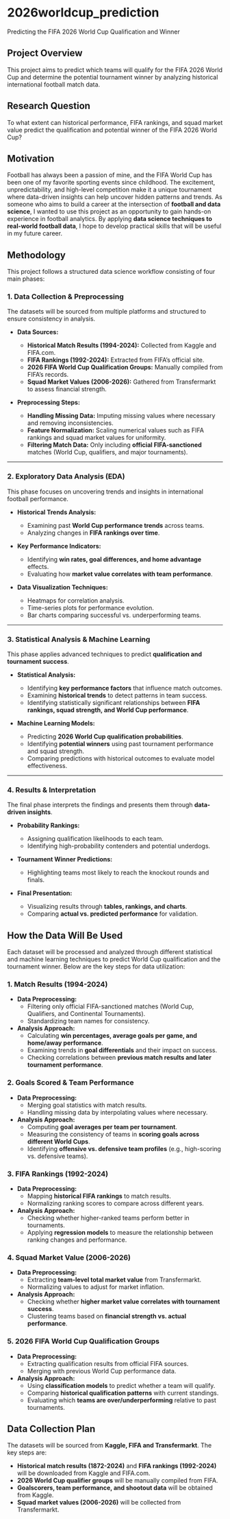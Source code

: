 # 2026worldcup_prediction
Predicting the FIFA 2026 World Cup Qualification and Winner

## Project Overview
This project aims to predict which teams will qualify for the FIFA 2026 World Cup and determine the potential tournament winner by analyzing historical international football match data.

## Research Question
To what extent can historical performance, FIFA rankings, and squad market value predict the qualification and potential winner of the FIFA 2026 World Cup?


## Motivation  
Football has always been a passion of mine, and the FIFA World Cup has been one of my favorite sporting events since childhood. The excitement, unpredictability, and high-level competition make it a unique tournament where data-driven insights can help uncover hidden patterns and trends. As someone who aims to build a career at the intersection of **football and data science**, I wanted to use this project as an opportunity to gain hands-on experience in football analytics. By applying **data science techniques to real-world football data**, I hope to develop practical skills that will be useful in my future career.


## Methodology

This project follows a structured data science workflow consisting of four main phases:

### 1. Data Collection & Preprocessing  
The datasets will be sourced from multiple platforms and structured to ensure consistency in analysis.

- **Data Sources:**  
  - **Historical Match Results (1994-2024):** Collected from Kaggle and FIFA.com.  
  - **FIFA Rankings (1992-2024):** Extracted from FIFA’s official site.  
  - **2026 FIFA World Cup Qualification Groups:** Manually compiled from FIFA’s records.  
  - **Squad Market Values (2006-2026):** Gathered from Transfermarkt to assess financial strength.  

- **Preprocessing Steps:**  
  - **Handling Missing Data:** Imputing missing values where necessary and removing inconsistencies.  
  - **Feature Normalization:** Scaling numerical values such as FIFA rankings and squad market values for uniformity.  
  - **Filtering Match Data:** Only including **official FIFA-sanctioned** matches (World Cup, qualifiers, and major tournaments).  

---

### 2. Exploratory Data Analysis (EDA)  
This phase focuses on uncovering trends and insights in international football performance.

- **Historical Trends Analysis:**  
  - Examining past **World Cup performance trends** across teams.  
  - Analyzing changes in **FIFA rankings over time**.  

- **Key Performance Indicators:**  
  - Identifying **win rates, goal differences, and home advantage** effects.  
  - Evaluating how **market value correlates with team performance**.  

- **Data Visualization Techniques:**  
  - Heatmaps for correlation analysis.  
  - Time-series plots for performance evolution.  
  - Bar charts comparing successful vs. underperforming teams.  

---

### 3. Statistical Analysis & Machine Learning  
This phase applies advanced techniques to predict **qualification and tournament success**.

- **Statistical Analysis:**
  
  - Identifying **key performance factors** that influence match outcomes.  
  - Examining **historical trends** to detect patterns in team success.  
  - Identifying statistically significant relationships between **FIFA rankings, squad strength, and World Cup performance**.  

- **Machine Learning Models:**  
  - Predicting **2026 World Cup qualification probabilities**.  
  - Identifying **potential winners** using past tournament performance and squad strength.  
  - Comparing predictions with historical outcomes to evaluate model effectiveness.  

---

### 4. Results & Interpretation  
The final phase interprets the findings and presents them through **data-driven insights**.

- **Probability Rankings:**  
  - Assigning qualification likelihoods to each team.  
  - Identifying high-probability contenders and potential underdogs.  

- **Tournament Winner Predictions:**  
  - Highlighting teams most likely to reach the knockout rounds and finals.  

- **Final Presentation:**  
  - Visualizing results through **tables, rankings, and charts**.  
  - Comparing **actual vs. predicted performance** for validation.  



## How the Data Will Be Used

Each dataset will be processed and analyzed through different statistical and machine learning techniques to predict World Cup qualification and the tournament winner. Below are the key steps for data utilization:

### 1. Match Results (1994-2024)
   - **Data Preprocessing:**  
     - Filtering only official FIFA-sanctioned matches (World Cup, Qualifiers, and Continental Tournaments).  
     - Standardizing team names for consistency.  
   - **Analysis Approach:**  
     - Calculating **win percentages, average goals per game, and home/away performance**.  
     - Examining trends in **goal differentials** and their impact on success.  
     - Checking correlations between **previous match results and later tournament performance**.  

### 2. Goals Scored & Team Performance
   - **Data Preprocessing:**  
     - Merging goal statistics with match results.  
     - Handling missing data by interpolating values where necessary.  
   - **Analysis Approach:**  
     - Computing **goal averages per team per tournament**.  
     - Measuring the consistency of teams in **scoring goals across different World Cups**.  
     - Identifying **offensive vs. defensive team profiles** (e.g., high-scoring vs. defensive teams).  

### 3. FIFA Rankings (1992-2024)
   - **Data Preprocessing:**  
     - Mapping **historical FIFA rankings** to match results.  
     - Normalizing ranking scores to compare across different years.  
   - **Analysis Approach:**  
     - Checking whether higher-ranked teams perform better in tournaments.  
     - Applying **regression models** to measure the relationship between ranking changes and performance.  

### 4. Squad Market Value (2006-2026)
   - **Data Preprocessing:**  
     - Extracting **team-level total market value** from Transfermarkt.  
     - Normalizing values to adjust for market inflation.  
   - **Analysis Approach:**  
     - Checking whether **higher market value correlates with tournament success**.  
     - Clustering teams based on **financial strength vs. actual performance**.  

### 5. 2026 FIFA World Cup Qualification Groups
   - **Data Preprocessing:**  
     - Extracting qualification results from official FIFA sources.  
     - Merging with previous World Cup performance data.  
   - **Analysis Approach:**  
     - Using **classification models** to predict whether a team will qualify.  
     - Comparing **historical qualification patterns** with current standings.  
     - Evaluating which **teams are over/underperforming** relative to past tournaments.  


## Data Collection Plan  

The datasets will be sourced from **Kaggle, FIFA and Transfermarkt**. The key steps are:  

- **Historical match results (1872-2024)** and **FIFA rankings (1992-2024)** will be downloaded from Kaggle and FIFA.com.  
- **2026 World Cup qualifier groups** will be manually compiled from FIFA.  
- **Goalscorers, team performance, and shootout data** will be obtained from Kaggle.  
- **Squad market values (2006-2026)** will be collected from Transfermarkt.  

 



  

